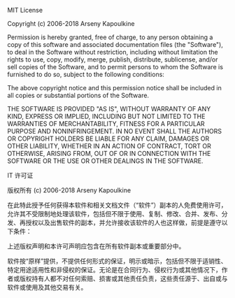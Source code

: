 MIT License

Copyright (c) 2006-2018 Arseny Kapoulkine

Permission is hereby granted, free of charge, to any person
obtaining a copy of this software and associated documentation
files (the "Software"), to deal in the Software without
restriction, including without limitation the rights to use,
copy, modify, merge, publish, distribute, sublicense, and/or sell
copies of the Software, and to permit persons to whom the
Software is furnished to do so, subject to the following
conditions:

The above copyright notice and this permission notice shall be
included in all copies or substantial portions of the Software.

THE SOFTWARE IS PROVIDED "AS IS", WITHOUT WARRANTY OF ANY KIND,
EXPRESS OR IMPLIED, INCLUDING BUT NOT LIMITED TO THE WARRANTIES
OF MERCHANTABILITY, FITNESS FOR A PARTICULAR PURPOSE AND
NONINFRINGEMENT. IN NO EVENT SHALL THE AUTHORS OR COPYRIGHT
HOLDERS BE LIABLE FOR ANY CLAIM, DAMAGES OR OTHER LIABILITY,
WHETHER IN AN ACTION OF CONTRACT, TORT OR OTHERWISE, ARISING
FROM, OUT OF OR IN CONNECTION WITH THE SOFTWARE OR THE USE OR
OTHER DEALINGS IN THE SOFTWARE.

IT 许可证

版权所有 (c) 2006-2018 Arseny Kapoulkine

在此特此授予任何获得本软件和相关文档文件（“软件”）副本的人免费使用许可，允许其不受限制地处理该软件，包括但不限于使用、复制、修改、合并、发布、分发、再授权以及出售软件的副本，并允许接收该软件的人也这样做，前提是遵守以下条件：

上述版权声明和本许可声明应包含在所有软件副本或重要部分中。

软件按“原样”提供，不提供任何形式的保证，明示或暗示，包括但不限于适销性、特定用途适用性和非侵权的保证。无论是在合同行为、侵权行为或其他情况下，作者或版权持有人都不对任何索赔、损害或其他责任负责，这些责任源于、出自或与软件或使用及其他交易有关。

